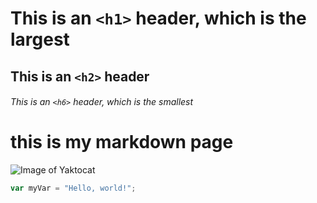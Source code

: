  # This is an `<h1>` header, which is the largest

## This is an `<h2>` header

###### This is an `<h6>` header, which is the smallest
# this is my markdown page

![Image of Yaktocat](https://octodex.github.com/images/yaktocat.png )
``` javascript
var myVar = "Hello, world!";
```
